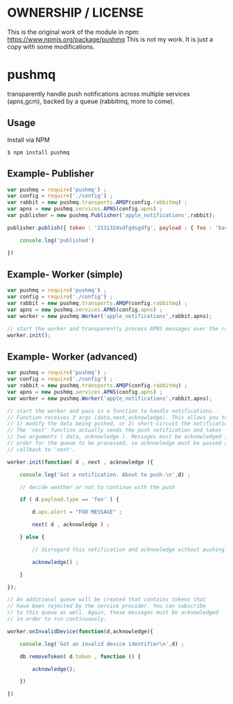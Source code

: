 # OWNERSHIP / LICENSE

This is the original work of the module in npm: https://www.npmjs.org/package/pushmq
This is not my work. It is just a copy with some modifications.

# pushmq

transparently handle push notifications across multiple services (apns,gcm), backed by a queue (rabbitmq, more to come).

## Usage

Install via NPM

    $ npm install pushmq

## Example- Publisher

```javascript
var pushmq = require('pushmq') ;
var config = require('./config') ;
var rabbit = new pushmq.transports.AMQP(config.rabbitmq) ;
var apns = new pushmq.services.APNS(config.apns) ;
var publisher = new pushmq.Publisher('apple_notifications',rabbit);

publisher.publish({ token : '2131324sdfgdsgdfg', payload : { foo : 'bar' } },function(){

	console.log('published')

})
```

## Example- Worker (simple)

```javascript
var pushmq = require('pushmq') ;
var config = require('./config') ;
var rabbit = new pushmq.transports.AMQP(config.rabbitmq) ;
var apns = new pushmq.services.APNS(config.apns) ;
var worker = new pushmq.Worker('apple_notifications',rabbit,apns);

// start the worker and transparently process APNS messages over the rabbitmq transport
worker.init();
```

## Example- Worker (advanced)

```javascript
var pushmq = require('pushmq') ;
var config = require('./config') ;
var rabbit = new pushmq.transports.AMQP(config.rabbitmq) ;
var apns = new pushmq.services.APNS(config.apns) ;
var worker = new pushmq.Worker('apple_notifications',rabbit,apns);

// start the worker and pass in a function to handle notifications.
// Function receives 3 args (data,next,acknowledge). This allows you to
// 1) modify the data being pushed, or 2) short-circuit the notification.
// The 'next' function actually sends the push notification and takes
// two arguments ( data, acknowledge ). Messages must be acknowledged in
// order for the queue to be processed, so acknowledge must be passed as a
// callback to 'next'.

worker.init(function( d , next , acknowledge ){

	console.log('Got a notification. About to push.\n',d) ;

	// decide weather or not to continue with the push

	if ( d.payload.type == 'foo' ) {

		d.aps.alert = "FOO MESSAGE" ;

		next( d , acknowledge ) ;

	} else {

		// disregard this notification and acknowledge without pushing

		acknowledge() ;

	}

});

// An additional queue will be created that contains tokens that
// have been rejected by the service provider. You can subscribe
// to this queue as well. Again, these messages must be acknowledged
// in order to run continuously.

worker.onInvalidDevice(function(d,acknowledge){

	console.log('Got an invalid device identifier\n',d) ;

	db.removeToken( d.token , function () {

		acknowledge();

	})

})
```

